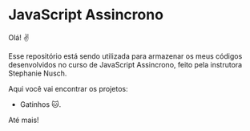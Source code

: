 # JavaScript Assincrono

Olá! :v:

Esse repositório está sendo utilizada para armazenar os meus códigos desenvolvidos no curso de JavaScript Assincrono, feito pela instrutora Stephanie Nusch.

Aqui você vai encontrar os projetos:

+ Gatinhos :cat:.



Até mais!
